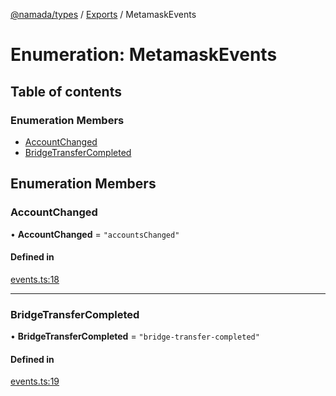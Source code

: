 [@namada/types](../README.md) / [Exports](../modules.md) / MetamaskEvents

# Enumeration: MetamaskEvents

## Table of contents

### Enumeration Members

- [AccountChanged](MetamaskEvents.md#accountchanged)
- [BridgeTransferCompleted](MetamaskEvents.md#bridgetransfercompleted)

## Enumeration Members

### AccountChanged

• **AccountChanged** = ``"accountsChanged"``

#### Defined in

[events.ts:18](https://github.com/anoma/namada-interface/blob/52e59b9f/packages/types/src/events.ts#L18)

___

### BridgeTransferCompleted

• **BridgeTransferCompleted** = ``"bridge-transfer-completed"``

#### Defined in

[events.ts:19](https://github.com/anoma/namada-interface/blob/52e59b9f/packages/types/src/events.ts#L19)
